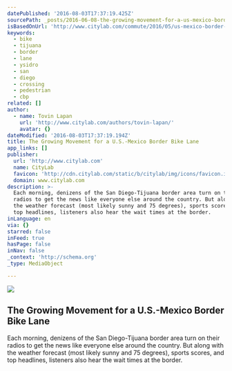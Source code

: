 ```yaml
---
datePublished: '2016-08-03T17:37:19.425Z'
sourcePath: _posts/2016-06-08-the-growing-movement-for-a-us-mexico-border-bike-lane.md
isBasedOnUrl: 'http://www.citylab.com/commute/2016/05/us-mexico-border-bike-lane/481515/'
keywords:
  - bike
  - tijuana
  - border
  - lane
  - ysidro
  - san
  - diego
  - crossing
  - pedestrian
  - cbp
related: []
author:
  - name: Tovin Lapan
    url: 'http://www.citylab.com/authors/tovin-lapan/'
    avatar: {}
dateModified: '2016-08-03T17:37:19.194Z'
title: The Growing Movement for a U.S.-Mexico Border Bike Lane
app_links: []
publisher:
  url: 'http://www.citylab.com'
  name: CityLab
  favicon: 'http://cdn.citylab.com/static/b/citylab/img/icons/favicon.ico'
  domain: www.citylab.com
description: >-
  Each morning, denizens of the San Diego-Tijuana border area turn on their
  radios to get the news like everyone else around the country. But along with
  the weather forecast (most likely sunny and 75 degrees), sports scores, and
  top headlines, listeners also hear the wait times at the border.
inLanguage: en
via: {}
starred: false
inFeed: true
hasPage: false
inNav: false
_context: 'http://schema.org'
_type: MediaObject

---
```

<article style=""><img src="https://s3-us-west-2.amazonaws.com/the-grid-img/p/ad033d2c5b73d2813ec585ee88e2c1ea285cd9af.jpg" /><h1>The Growing Movement for a U.S.-Mexico Border Bike Lane</h1><p>Each morning, denizens of the San Diego-Tijuana border area turn on their radios to get the news like everyone else around the country. But along with the weather forecast (most likely sunny and 75 degrees), sports scores, and top headlines, listeners also hear the wait times at the border.</p></article>